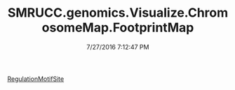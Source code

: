 ﻿---
title: SMRUCC.genomics.Visualize.ChromosomeMap.FootprintMap
date: 7/27/2016 7:12:47 PM
---

[RegulationMotifSite](T-SMRUCC.genomics.Visualize.ChromosomeMap.FootprintMap.RegulationMotifSite.html)
